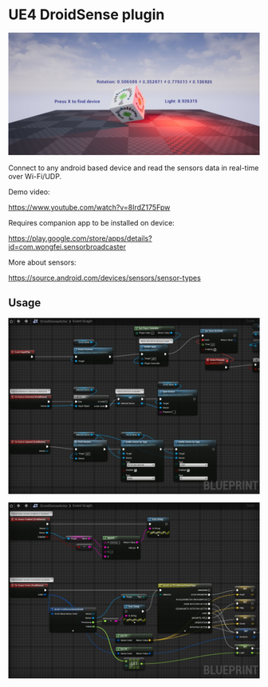 # UE4 DroidSense plugin

![Logo](img/demo1.jpg)

Connect to any android based device and read the sensors data in real-time over Wi-Fi/UDP.

Demo video:

https://www.youtube.com/watch?v=8IrdZ175Fpw

Requires companion app to be installed on device:

https://play.google.com/store/apps/details?id=com.wongfei.sensorbroadcaster

More about sensors:

https://source.android.com/devices/sensors/sensor-types

## Usage

![Usage](img/demo2.jpg)

![Usage](img/demo3.jpg)
